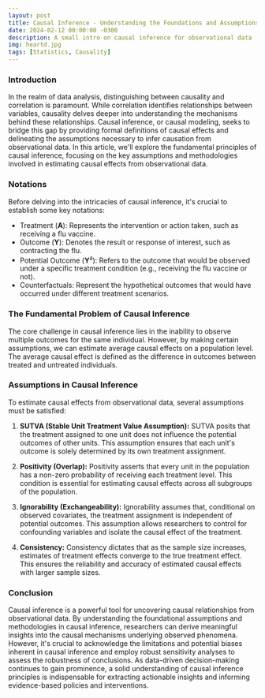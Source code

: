 ```yaml
---
layout: post
title: Causal Inference - Understanding the Foundations and Assumptions
date: 2024-02-12 00:00:00 -0300
description: A small intro on causal inference for observational data
img: heartd.jpg
tags: [Statistics, Causality]
---
```


### **Introduction**
In the realm of data analysis, distinguishing between causality and correlation is paramount. While correlation identifies relationships between variables, causality delves deeper into understanding the mechanisms behind these relationships. Causal inference, or causal modeling, seeks to bridge this gap by providing formal definitions of causal effects and delineating the assumptions necessary to infer causation from observational data. In this article, we'll explore the fundamental principles of causal inference, focusing on the key assumptions and methodologies involved in estimating causal effects from observational data.

### **Notations**
Before delving into the intricacies of causal inference, it's crucial to establish some key notations:
- Treatment (**A**): Represents the intervention or action taken, such as receiving a flu vaccine.
- Outcome (**Y**): Denotes the result or response of interest, such as contracting the flu.
- Potential Outcome (**Y**<sup>a</sup>): Refers to the outcome that would be observed under a specific treatment condition (e.g., receiving the flu vaccine or not).
- Counterfactuals: Represent the hypothetical outcomes that would have occurred under different treatment scenarios.

### **The Fundamental Problem of Causal Inference**
The core challenge in causal inference lies in the inability to observe multiple outcomes for the same individual. However, by making certain assumptions, we can estimate average causal effects on a population level. The average causal effect is defined as the difference in outcomes between treated and untreated individuals.

### **Assumptions in Causal Inference**
To estimate causal effects from observational data, several assumptions must be satisfied:

1. **SUTVA (Stable Unit Treatment Value Assumption):** SUTVA posits that the treatment assigned to one unit does not influence the potential outcomes of other units. This assumption ensures that each unit's outcome is solely determined by its own treatment assignment.
  
2. **Positivity (Overlap):** Positivity asserts that every unit in the population has a non-zero probability of receiving each treatment level. This condition is essential for estimating causal effects across all subgroups of the population.
  
3. **Ignorability (Exchangeability):** Ignorability assumes that, conditional on observed covariates, the treatment assignment is independent of potential outcomes. This assumption allows researchers to control for confounding variables and isolate the causal effect of the treatment.
  
4. **Consistency:** Consistency dictates that as the sample size increases, estimates of treatment effects converge to the true treatment effect. This ensures the reliability and accuracy of estimated causal effects with larger sample sizes.

### **Conclusion**
Causal inference is a powerful tool for uncovering causal relationships from observational data. By understanding the foundational assumptions and methodologies in causal inference, researchers can derive meaningful insights into the causal mechanisms underlying observed phenomena. However, it's crucial to acknowledge the limitations and potential biases inherent in causal inference and employ robust sensitivity analyses to assess the robustness of conclusions. As data-driven decision-making continues to gain prominence, a solid understanding of causal inference principles is indispensable for extracting actionable insights and informing evidence-based policies and interventions.
